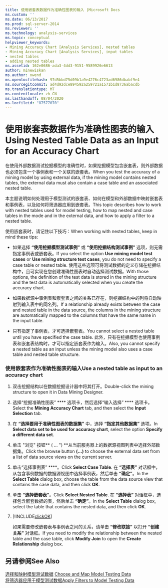 ```yaml
---
title: 使用嵌套表数据作为准确性图表的输入 |Microsoft Docs
ms.custom: ''
ms.date: 06/13/2017
ms.prod: sql-server-2014
ms.reviewer: ''
ms.technology: analysis-services
ms.topic: conceptual
helpviewer_keywords:
- Mining Accuracy Chart [Analysis Services], nested tables
- Mining Accuracy Chart [Analysis Services], input tables
- nested tables
- adding nested tables
ms.assetid: 162e0686-ada3-4dd3-9151-9589926e6613
author: minewiskan
ms.author: owend
ms.openlocfilehash: 97d5bbd75d09b1a9e4276c4723ad6986dbabf9e4
ms.sourcegitcommit: ad4d92dce894592a259721a1571b1d8736abacdb
ms.translationtype: MT
ms.contentlocale: zh-CN
ms.lasthandoff: 08/04/2020
ms.locfileid: "87577070"
---
```

# <a name="using-nested-table-data-as-an-input-for-an-accuracy-chart"></a><span data-ttu-id="62734-102">使用嵌套表数据作为准确性图表的输入</span><span class="sxs-lookup"><span data-stu-id="62734-102">Using Nested Table Data as an Input for an Accuracy Chart</span></span>
  <span data-ttu-id="62734-103">在使用外部数据测试挖掘模型的准确性时，如果挖掘模型包含嵌套表，则外部数据也必须包含一个事例表和一个关联的嵌套表。</span><span class="sxs-lookup"><span data-stu-id="62734-103">When you test the accuracy of a mining model by using external data, if the mining model contains nested tables, the external data must also contain a case table and an associated nested table.</span></span>  
  
 <span data-ttu-id="62734-104">本主题说明如何处理用于模型测试的嵌套表、如何在模型和外部数据中映射嵌套表和事例表，以及如何将筛选器应用到嵌套表。</span><span class="sxs-lookup"><span data-stu-id="62734-104">This topic describes how to work with nested tables used for model testing, how to map nested and case tables in the mode and in the external data, and how to apply a filter to a nested table.</span></span>  
  
 <span data-ttu-id="62734-105">使用嵌套表时，请记住以下技巧：</span><span class="sxs-lookup"><span data-stu-id="62734-105">When working with nested tables, keep in mind these tips:</span></span>  
  
-   <span data-ttu-id="62734-106">如果选择 **“使用挖掘模型测试事例”** 或 **“使用挖掘结构测试事例”** 选项，则无需指定事例表或嵌套表。</span><span class="sxs-lookup"><span data-stu-id="62734-106">If you select the option **Use mining model test cases** or **Use mining structure test cases**, you do not need to specify a case table or nested table.</span></span> <span data-ttu-id="62734-107">使用这些选项可将测试数据的定义存储在挖掘结构中，且可实现在您创建准确性图表时自动选择测试数据。</span><span class="sxs-lookup"><span data-stu-id="62734-107">With those options, the definition of the test data is stored in the mining structure and the test data is automatically selected when you create the accuracy chart.</span></span>  
  
-   <span data-ttu-id="62734-108">如果数据源中事例表和嵌套表之间的关系已存在，则挖掘结构中的列将自动映射到输入表中的同名列。</span><span class="sxs-lookup"><span data-stu-id="62734-108">If a relationship already exists between the case and nested table in the data source, the columns in the mining structure are automatically mapped to the columns that have the same name in the input table.</span></span>  
  
-   <span data-ttu-id="62734-109">只有指定了事例表，才可选择嵌套表。</span><span class="sxs-lookup"><span data-stu-id="62734-109">You cannot select a nested table until you have specified the case table.</span></span> <span data-ttu-id="62734-110">此外，只有在挖掘模型也使用事例表和嵌套表结构时，才可以指定嵌套表作为输入。</span><span class="sxs-lookup"><span data-stu-id="62734-110">Also, you cannot specify a nested table as an input unless the mining model also uses a case table and nested table structure.</span></span>  
  
### <a name="use-a-nested-table-as-input-to-an-accuracy-chart"></a><span data-ttu-id="62734-111">使用嵌套表作为准确性图表的输入</span><span class="sxs-lookup"><span data-stu-id="62734-111">Use a nested table as input to an accuracy chart</span></span>  
  
1.  <span data-ttu-id="62734-112">双击挖掘结构以在数据挖掘设计器中将其打开。</span><span class="sxs-lookup"><span data-stu-id="62734-112">Double-click the mining structure to open it in Data Mining Designer.</span></span>  
  
2.  <span data-ttu-id="62734-113">选择“挖掘准确性图表” \*\*\*\* 选项卡，然后选择“输入选择” \*\*\*\* 选项卡。</span><span class="sxs-lookup"><span data-stu-id="62734-113">Select the **Mining Accuracy Chart** tab, and then select the **Input Selection** tab.</span></span>  
  
3.  <span data-ttu-id="62734-114">在 **“选择要用于准确性图表的数据集”** 中，选择 **“指定其他数据集”** 选项。</span><span class="sxs-lookup"><span data-stu-id="62734-114">In **Select data set to be used for accuracy chart**, select the option **Specify a different data set**.</span></span>  
  
4.  <span data-ttu-id="62734-115">单击 "浏览" 按钮\*\* ( ... ") \*\*从当前服务器上的数据源视图列表中选择外部数据集。</span><span class="sxs-lookup"><span data-stu-id="62734-115">Click the browse button **(...)** to choose the external data set from a list of data source views on the current server.</span></span>  
  
5.  <span data-ttu-id="62734-116">单击“选择事例表” \*\*\*\*。</span><span class="sxs-lookup"><span data-stu-id="62734-116">Click **Select Case Table**.</span></span> <span data-ttu-id="62734-117">在 **“选择表”** 对话框中，从包含事例数据的数据源视图中选择事例表，然后单击 **“确定”**。</span><span class="sxs-lookup"><span data-stu-id="62734-117">In the **Select Table** dialog box, choose the table from the data source view that contains the case data, and then click **OK**.</span></span>  
  
6.  <span data-ttu-id="62734-118">单击 **“选择嵌套表”**。</span><span class="sxs-lookup"><span data-stu-id="62734-118">Click **Select Nested Table**.</span></span> <span data-ttu-id="62734-119">在 **“选择表”** 对话框中，选择包含嵌套数据的表，然后单击 **“确定”**。</span><span class="sxs-lookup"><span data-stu-id="62734-119">In the **Select Table** dialog box, select the table that contains the nested data, and then click **OK**.</span></span>  
  
7.  [!INCLUDE[clickOK](../../includes/clickok-md.md)]  
  
     <span data-ttu-id="62734-120">如果需要修改嵌套表与事例表之间的关系，请单击 **“修改联接”** 以打开 **“创建关系”** 对话框。</span><span class="sxs-lookup"><span data-stu-id="62734-120">If you need to modify the relationship between the nested table and the case table, click **Modify Join** to open the **Create Relationship** dialog box.</span></span>  
  
## <a name="see-also"></a><span data-ttu-id="62734-121">另请参阅</span><span class="sxs-lookup"><span data-stu-id="62734-121">See Also</span></span>  
 <span data-ttu-id="62734-122">[选择和映射模型测试数据](choose-and-map-model-testing-data.md) </span><span class="sxs-lookup"><span data-stu-id="62734-122">[Choose and Map Model Testing Data](choose-and-map-model-testing-data.md) </span></span>  
 [<span data-ttu-id="62734-123">将筛选器应用于模型测试数据</span><span class="sxs-lookup"><span data-stu-id="62734-123">Apply Filters to Model Testing Data</span></span>](apply-filters-to-model-testing-data.md)  
  
  
